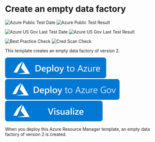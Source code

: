 # Create an empty data factory

![Azure Public Test Date](https://azurequickstartsservice.blob.core.windows.net/badges/quickstarts/microsoft.datafactory/data-factory-v2-create/PublicLastTestDate.svg)
![Azure Public Test Result](https://azurequickstartsservice.blob.core.windows.net/badges/quickstarts/microsoft.datafactory/data-factory-v2-create/PublicDeployment.svg)

![Azure US Gov Last Test Date](https://azurequickstartsservice.blob.core.windows.net/badges/quickstarts/microsoft.datafactory/data-factory-v2-create/FairfaxLastTestDate.svg)
![Azure US Gov Last Test Result](https://azurequickstartsservice.blob.core.windows.net/badges/quickstarts/microsoft.datafactory/data-factory-v2-create/FairfaxDeployment.svg)

![Best Practice Check](https://azurequickstartsservice.blob.core.windows.net/badges/quickstarts/microsoft.datafactory/data-factory-v2-create/BestPracticeResult.svg)
![Cred Scan Check](https://azurequickstartsservice.blob.core.windows.net/badges/quickstarts/microsoft.datafactory/data-factory-v2-create/CredScanResult.svg)

This template creates an empty data factory of version 2.  

[![Deploy To Azure](https://raw.githubusercontent.com/Azure/azure-quickstart-templates/master/1-CONTRIBUTION-GUIDE/images/deploytoazure.svg?sanitize=true)](https://portal.azure.com/#create/Microsoft.Template/uri/https%3A%2F%2Fraw.githubusercontent.com%2FAzure%2Fazure-quickstart-templates%2Fmaster%2Fquickstarts%2Fmicrosoft.datafactory%2Fdata-factory-v2-create%2Fazuredeploy.json)
[![Deploy To Azure US Gov](https://raw.githubusercontent.com/Azure/azure-quickstart-templates/master/1-CONTRIBUTION-GUIDE/images/deploytoazuregov.svg?sanitize=true)](https://portal.azure.us/#create/Microsoft.Template/uri/https%3A%2F%2Fraw.githubusercontent.com%2FAzure%2Fazure-quickstart-templates%2Fmaster%2Fquickstarts%2Fmicrosoft.datafactory%2Fdata-factory-v2-create%2Fazuredeploy.json)
[![Visualize](https://raw.githubusercontent.com/Azure/azure-quickstart-templates/master/1-CONTRIBUTION-GUIDE/images/visualizebutton.svg?sanitize=true)](http://armviz.io/#/?load=https%3A%2F%2Fraw.githubusercontent.com%2FAzure%2Fazure-quickstart-templates%2Fmaster%2Fquickstarts%2Fmicrosoft.datafactory%2Fdata-factory-v2-create%2Fazuredeploy.json)

When you deploy this Azure Resource Manager template, an empty data factory of version 2 is created.


